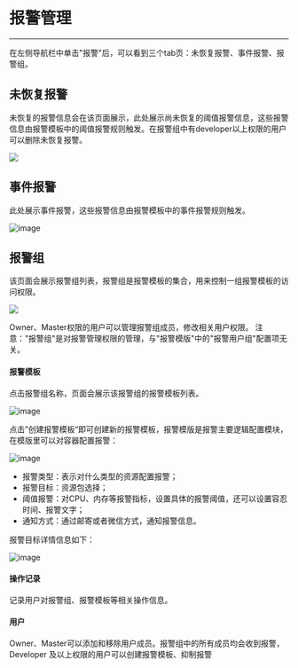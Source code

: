 # 报警管理

---

在左侧导航栏中单击"报警"后，可以看到三个tab页：未恢复报警、事件报警、报警组。

## 未恢复报警

未恢复的报警信息会在该页面展示，此处展示尚未恢复的阈值报警信息，这些报警信息由报警模板中的阈值报警规则触发。在报警组中有developer以上权限的用户可以删除未恢复报警。

![](http://domeos-pics.bjcnc.scs.sohucs.com/未恢复报警20210409.png)

## 事件报警

此处展示事件报警，这些报警信息由报警模板中的事件报警规则触发。

![image](http://domeos-pics.bjcnc.scs.sohucs.com/事件报警20210409.png)



## 报警组

该页面会展示报警组列表，报警组是报警模板的集合，用来控制一组报警模板的访问权限。

![](http://domeos-pics.bjcnc.scs.sohucs.com/报警组列表20210409.png)

Owner、Master权限的用户可以管理报警组成员，修改相关用户权限。
注意："报警组"是对报警管理权限的管理，与"报警模版"中的"报警用户组"配置项无关。

#### 报警模板

点击报警组名称，页面会展示该报警组的报警模板列表。

![image](http://domeos-pics.bjcnc.scs.sohucs.com/报警模板列表20210409.png)

点击”创建报警模板“即可创建新的报警模板，报警模版是报警主要逻辑配置模块，在模版里可以对容器配置报警：

![image](http://domeos-pics.bjcnc.scs.sohucs.com/创建报警模板20210409.png)

- 报警类型：表示对什么类型的资源配置报警；
- 报警目标：资源包选择；
- 阈值报警：对CPU、内存等报警指标，设置具体的报警阈值，还可以设置容忍时间、报警文字；
- 通知方式：通过邮寄或者微信方式，通知报警信息。

报警目标详情信息如下：

![image](http://domeos-pics.bjcnc.scs.sohucs.com/报警模板详情20210409.png)

#### 操作记录

记录用户对报警组、报警模板等相关操作信息。

#### 用户

Owner、Master可以添加和移除用户成员。报警组中的所有成员均会收到报警， Developer 及以上权限的用户可以创建报警模板、抑制报警